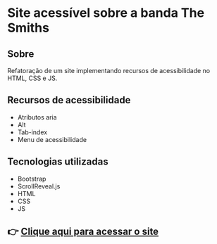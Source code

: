 # Site acessível sobre a banda The Smiths
## Sobre
Refatoração de um site implementando recursos de acessibilidade no HTML, CSS e JS.
## Recursos de acessibilidade
- Atributos aria
- Alt
- Tab-index
- Menu de acessibilidade
## Tecnologias utilizadas
- Bootstrap
- ScrollReveal.js
- HTML
- CSS
- JS

## 👉 [Clique aqui para acessar o site](https://arhalfox.github.io/The_Smiths/ )
